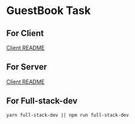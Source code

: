 # GuestBook Task

## For Client
  [Client README](https://github.com/tarekkhaled/guestbook/tree/master/server)

## For Server
[Client README](https://github.com/tarekkhaled/guestbook/tree/master/client)

## For Full-stack-dev
```
yarn full-stack-dev || npm run full-stack-dev
```
